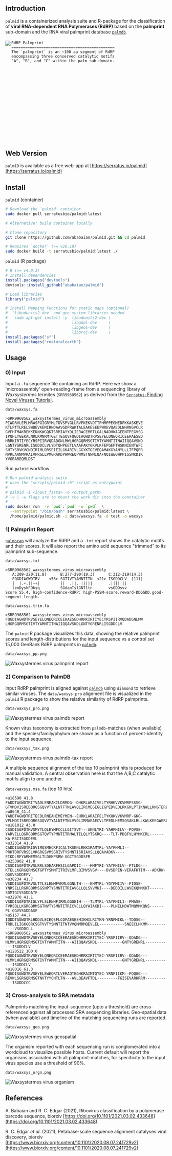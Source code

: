 ## Introduction

`palmid` is a containerized analysis suite and R-package for the classification of **viral RNA-dependent RNA Polymerases (RdRP)** based on the **palmprint** sub-domain and the RNA viral palmprint database [`palmdb`](https://github.com/rcedgar/palmdb).

#### 

<img align="left" src="http://drive5.com/images/palm_structure_figure.png">

```
RdRP Palmprint
=============================================
The `palmprint` is an ~100 aa segment of RdRP
encompassing three conserved catalytic motifs
"A", "B", and "C" within the palm sub-domain.


















```
## Web Version

`palmID` is available as a free web-app at [https://serratus.io/palmid](https://serratus.io/palmid)

## Install

`palmid` (container)
```bash
# Download the `palmid` container
sudo docker pull serratusbio/palmid:latest

```

```bash
# Alternative: build container locally

# Clone repository
git clone https://github.com/ababaian/palmid.git && cd palmid

# Requires `docker` (>= v20.10)
sudo docker build -t serratusbio/palmid:latest ./

```

`palmid` (R package)

```R
# R (>= v4.0.3)
# Install dependencies
install.packages("devtools")
devtools::install_github("ababaian/palmid")

# Load libraries
library("palmid")

# Install Mapping Functions for static maps (optional)
#  'libudunits2-dev' and geo system libraries needed
#   sudo apt-get install -y  libudunits2-dev \
#                            libgdal-dev     \ 
#                            libgeos-dev     \
#                            libproj-dev     \
install.packages("sf")
install.packages("rnaturalearth")

```

## Usage

### 0) Input

Input a `.fa` sequence file containing an RdRP. Here we show a 'microassembly' open-reading-frame from a sequencing library of _Waxsystermes_ termites (`SRR9968562`) as derived from the [`Serratus`: Finding Novel Viruses Tutorial](https://github.com/ababaian/serratus/wiki/Find_novel_viruses).


`data/waxsys.fa`
```
>SRR9968562_waxsystermes_virus_microassembly
PIWDRVLEPLMRASPGIGRYMLTDVSPVGLLRVFKEKVDTTPHMPPEGMEDFKKASKEVE
KTLPTTLRELSWDEVKEMIRNDAAVGDPRWKTALEAKESEEFWREVQAEDLNHRNGVCLR
GVFHTMAKREKKEKNKWGQKTSRMIAYYDLIERACEMRTLGALNADHWAGEENTPEGVSG
IPQHLYGEKALNRLKMNRMTGETTEGQVFQGDIAGWDTRVSEYELQNEQRICEERAESED
HRRKIRTIYECYRSPIIRVQDADGNLMWLHGRGQRMSGTIVTYAMNTITNAIIQQAVSKD
LGNTYGRENRLISGDDCLVLYDTQHPEETLVAAFAKYGKVLKFEPGEPTWSKNIENTWFC
SHTYSRVKVGNDIRIMLDRSEIEILGKARIVLGGYKTGEVEQAMAKGYANYLLLTFPQRR
NVRLAANMVRAIVPRGLLPMGRAKDPWWREQPWMSTNNMIQAFNQIWEGWPPISSMKDIK
YVGRAREQMLDST
```

Run `palmid` workflow

```bash
# Run palmid analysis suite
# uses the "scripts/palmid.sh" script as entrypoint
#
# palmid -i <input_fasta> -o <output_path>
# -v | -w flags are to mount the work dir into the conntainer
#
sudo docker run  -v `pwd`:`pwd` -w `pwd`  \
  --entrypoint "/bin/bash" serratusbio/palmid:latest \
  /home/palmid/palmid.sh -i data/waxsys.fa -d test -o waxsys

```

### 1) Palmprint Report

[`palmscan`](https://github.com/rcedgar/palmscan) will analyze the RdRP and a `.txt` report shows the catalytic motifs and their scores. It will also report the amino acid sequence "trimmed" to its palmprint sub-sequence.

`data/waxsys.txt`
```
>SRR9968562_waxsystermes_virus_microassembly
   A:209-220(11.8)      B:277-290(19.3)      C:312-319(14.3)
   FQGDIAGWDTRV    <56> SGTIVTYAMNTITN  <21> ISGDDCLV  [111]
   |  |.+.||++|         ||  .||. |||||       .|||||||
   lenDyskFDksq         SGdanTslGNTltn       vsGDDsvv
Score 55.4, high-confidence-RdRP: high-PSSM-score.reward-DDGGDD.good-segment-length.

```

`data/waxsys.trim.fa`
```
>SRR9968562_waxsystermes_virus_microassembly
FQGDIAGWDTRVSEYELQNEQRICEERAESEDHRRKIRTIYECYRSPIIRVQDADGNLMW
LHGRGQRMSGTIVTYAMNTITNAIIQQAVSKDLGNTYGRENRLISGDDCLV
```

The `palmid` R package visualizes this data, showing the relative palmprint scores and length-distributions for the input sequence vs a control set 15,000 GenBank RdRP palmprints in [`palmdb`](https://github.com/rcedgar/palmdb).

`data/waxsys_pp.png`

![Waxsystermes virus palmprint report](data/waxsys_pp.png)

### 2) Comparison to PalmDB

Input RdRP palmprint is aligned against [`palmdb`](https://github.com/rcedgar/palmdb) using `diamond` to retrieve similar viruses. The `data/waxsys.pro` alignment file is visualized in the `palmid` R package to show the relative similarity of RdRP palmprints.

`data/waxsys_pro.png`

![Waxsystermes virus palmdb report](data/waxsys_pro.png)

Known virus taxonomy is extracted from `palmdb`-matches (when available) and the species/family/phylum are shown as a function of percent-identity to the input sequence.

`data/waxsys_tax.png`

![Waxsystermes virus palmdb-tax report](data/waxsys_tax.png)

A multiple sequence alignment of the top 10 palmprint hits is produced for manual validation. A central observation here is that the A,B,C catalytic motifs align to one another.

`data/waxsys.msa.fa` (top 10 hits)

```
>u18590_41.8
FADDTAGWDTRITVADLENEAKILDRMDG--DHKRLARAIVELTYRHKVVKVMRPSSSG-GTVMDVISREDQRGSGQVVTYALNTFTNLAVQLIRCMEGEGLIGPEDVEDLRKGKLPTIKNWLLKNGTERLSRMAVSGDDCVV
>u8640_41.4
YADDTAGWDTRITECDLRNEAHIMEYMEN--EHRKLARAIFELTYKHKVVKVMRP-GKG-VPLMDIISREDQRGSGQVVTYALNTFTNLVVQLIRMAEAECVLTPEDLHEMSQSAKLRLLKWLKEEGWERLTRMAVSGDDCVV
>u181012_43.0
CSSDIAGFDTKVSMYTLQLEYMFCCLLGITSVT---AKNLYRI-YAHPHILV--PQVSE-YARVELLQGRGQRMSGTQVTYPMNTITRMALTILQLYTSKRQ----TLT-PDQFVLHYMKCRL------KA-RSCISGDDEVL
>u32314_41.9
CADDIAGWDTRIGVIMQSMECRFICALTKSKNLRKKIRAMYRL-YAYPHMLI--PRHTDRFVRSELVRGRGSVMSGRIVTYSMNTISRIAVSLLQQAVADKV----EIKDLREYARMEMSGLTLDGKPSRW-GGCTSGDDSFR
>u253902_41.8
CSSDIAGFDTRVSLRRLSDEARFHSILGAPDIC----HMFYRI-YAYPHILV--PTLDG---KTELLKGRGQRMSGTGPTYSMNTITRIVLMFLQIMVSVGV----DVSDPEN-VERAFHTIM---ADKRW-QGGVSGDDEFV
>u38234_41.7
VSDDIAGFDTRVSLTTLSLENMFVKMLGGNLTH----EHMYRL-YGYPMIIV--PIDSE-YNRSELLRGRGQRMSGSNPTYSMNTITRIAVGLLQLSVVMKI----DEDDILLWVEKQMNKKT------SDMTGCVSGDDATF
>u32970_41.1
VSDDIAGFDTRIGLYFLSLENHFIRMLGGGEIH----TLMYRL-YAYPHILI--PMASE-FVRSQLLKGRGQRMSGTNVTYSMNTITRICVCLLQYAIAKDI----PLNELHDWTMQMMKQNS------PL-QGVVSGDDASF
>u5157_44.7
IQDDTAGWDTRLHDDVLECEQSFLCDFAESEEHIKHILRIYKN-YRNPMIKL--TDDSG--TRDLILIGKGQRCSGTVVTYSMNTITNTVVQMMRMQEVLEL-----------SNEECLHKMM------------VSGDDCLL
>SRR9968562_waxsystermes_virus_microassembly
FQGDIAGWDTRVSEYELQNEQRICEERAESEDHRRKIRTIYEC-YRSPIIRV--QDADG---NLMWLHGRGQRMSGTIVTYAMNTITN---AIIQQAVSKDL-----------GNTYGRENRL------------ISGDDCLV
>u128522_100.0
FQGDIAGWDTRVSEYELQNEQRICEERAESEDHRRKIRTIYEC-YRSPIIRV--QDADG---NLMWLHGRGQRMSGTIVTYAMNTITN---AIIQQAVSKDL-----------GNTYGRENRL------------ISGDDCLV
>u18016_61.3
FQGDISGWDTRVSEYELEWEQRTLVERAQTEGHKRAIMTQYEC-YRNPIIKM--PQQGG---REVWLSGRGQRMSGTNVTYYCNTLTN---AVLQEAVFTDL---------FGISEVARKRRM------------ISGDDCCC
```

### 3) Cross-analysis to SRA metadata

Palmprints matching the input-sequence (upto a threshold) are cross-referenced against all processed SRA sequencing libraries. Geo-spatial data (when available) and timeline of the matching sequencing runs are reported.

`data/waxsys_geo.png`

![Waxsystermes virus geospatial](data/waxsys_geo.png)

The organism reported with each sequencing run is conglomerated into a wordcloud to visualize possible hosts. Current default will report the organisms associated with all palmprint-matches, for specificity to the input virus species use a threshold of 90%.

`data/waxsys_orgn.png`

![Waxsystermes virus organism](data/waxsys_orgn.png)


## References

A. Babaian and R. C. Edgar (2021), Ribovirus classification by a polymerase barcode sequence, biorxiv
[https://doi.org/10.1101/2021.03.02.433648](https://doi.org/10.1101/2021.03.02.433648)

R. C. Edgar _et al._ (2021), Petabase-scale sequence alignment catalyses viral discovery, biorxiv [https://www.biorxiv.org/content/10.1101/2020.08.07.241729v2](https://www.biorxiv.org/content/10.1101/2020.08.07.241729v2)
